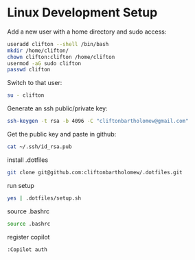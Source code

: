 # Linux Development Setup

Add a new user with a home directory and sudo access:
```bash
useradd clifton --shell /bin/bash
mkdir /home/clifton/
chown clifton:clifton /home/clifton
usermod -aG sudo clifton
passwd clifton
```

Switch to that user:
```bash
su - clifton
```


Generate an ssh public/private key:
```bash
ssh-keygen -t rsa -b 4096 -C "cliftonbartholomew@gmail.com"
```

Get the public key and paste in github:
```bash
cat ~/.ssh/id_rsa.pub
```

install .dotfiles
```bash
git clone git@github.com:cliftonbartholomew/.dotfiles.git 
```

run setup
```bash
yes | .dotfiles/setup.sh
```

source .bashrc
```bash
source .bashrc
```
register copilot
```bash
:Copilot auth
```
